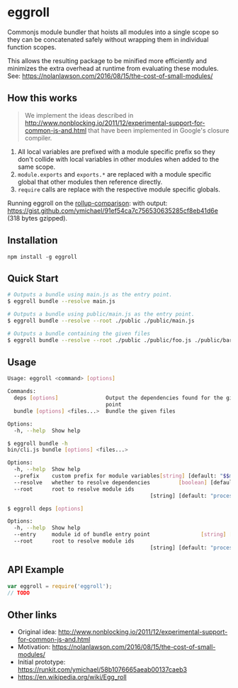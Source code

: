 # eggroll

Commonjs module bundler that hoists all modules into a single scope so they can
be concatenated safely without wrapping them in individual function scopes.

This allows the resulting package to be minified more efficiently and minimizes
the extra overhead at runtime from evaluating these modules. See:
https://nolanlawson.com/2016/08/15/the-cost-of-small-modules/

## How this works

> We implement the ideas described in
> http://www.nonblocking.io/2011/12/experimental-support-for-common-js-and.html
> that have been implemented in Google's closure compiler.

1. All local variables are prefixed with a module specific prefix so they don't
   collide with local variables in other modules when added to the same scope.
2. `module.exports` and `exports.*` are replaced with a module specific global
   that other modules then reference directly.
3. `require` calls are replace with the respective module specific globals.

Running eggroll on the
[rollup-comparison](https://github.com/nolanlawson/rollup-comparison): with output:
https://gist.github.com/ymichael/91ef54ca7c756530635285cf8eb41d6e (318 bytes gzipped).

## Installation

```
npm install -g eggroll
```

## Quick Start

```sh
# Outputs a bundle using main.js as the entry point.
$ eggroll bundle --resolve main.js

# Outputs a bundle using public/main.js as the entry point.
$ eggroll bundle --resolve --root ./public ./public/main.js

# Outputs a bundle containing the given files
$ eggroll bundle --resolve --root ./public ./public/foo.js ./public/bar.js
```

## Usage

```sh
Usage: eggroll <command> [options]

Commands:
  deps [options]               Output the dependencies found for the given entry
                               point
  bundle [options] <files...>  Bundle the given files

Options:
  -h, --help  Show help                                                [boolean]
```

```sh
$ eggroll bundle -h
bin/cli.js bundle [options] <files...>

Options:
  -h, --help  Show help                                                [boolean]
  --prefix    custom prefix for module variables[string] [default: "$$module$$"]
  --resolve   whether to resolve dependencies         [boolean] [default: false]
  --root      root to resolve module ids
                                             [string] [default: "process.cwd()"]
```

```sh
$ eggroll deps [options]

Options:
  -h, --help  Show help                                                [boolean]
  --entry     module id of bundle entry point                [string] [required]
  --root      root to resolve module ids
                                             [string] [default: "process.cwd()"]
```

## API Example

```js
var eggroll = require('eggroll');
// TODO

```

## Other links
- Original idea: http://www.nonblocking.io/2011/12/experimental-support-for-common-js-and.html
- Motivation: https://nolanlawson.com/2016/08/15/the-cost-of-small-modules/
- Initial prototype: https://runkit.com/ymichael/58b1076665aeab00137caeb3
- https://en.wikipedia.org/wiki/Egg_roll
